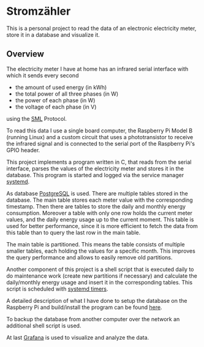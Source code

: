 # Stromzähler

This is a personal project to read the data of an electronic electricity meter,
store it in a database and visualize it.

## Overview

The electricity meter I have at home has an infrared serial interface with
which it sends every second

* the amount of used energy (in kWh)
* the total power of all three phases (in W)
* the power of each phase (in W)
* the voltage of each phase (in V)

using the [SML](https://de.wikipedia.org/wiki/Smart_Message_Language) Protocol.

To read this data I use a single board computer, the Raspberry Pi Model B
(running Linux) and a custom circuit that uses a phototransistor to receive the
infrared signal and is connected to the serial port of the Raspberry Pi's GPIO
header.

This project implements a program written in C, that reads from the serial
interface, parses the values of the electricity meter and stores it in the
database. This program is started and logged via the service manager
[systemd](https://systemd.io/).

As database [PostgreSQL](https://www.postgresql.org/) is used. There are
multiple tables stored in the database. The main table stores each meter value
with the corresponding timestamp. Then there are tables to store the daily and
monthly energy consumption. Moreover a table with only one row holds the
current meter values, and the daily energy usage up to the current moment. This
table is used for better performance, since it is more efficient to fetch the
data from this table than to query the last row in the main table.

The main table is partitioned. This means the table consists of multiple
smaller tables, each holding the values for a specific month. This improves the
query performance and allows to easily remove old partitions.

Another component of this project is a shell script that is executed daily to
do maintenance work (create new partitions if necessary) and calculate the
daily/monthly energy usage and insert it in the corresponding tables. This
script is scheduled with
[systemd timers](https://wiki.archlinux.org/title/Systemd/Timers).

A detailed description of what I have done to setup the database on the
Raspberry Pi and build/install the program can be found
[here](documentation.md).

To backup the database from another computer over the network an additional
shell script is used.

At last [Grafana](https://grafana.com/grafana/) is used to visualize and
analyze the data.
